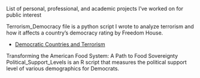 List of personal, professional, and academic projects I’ve worked on for public interest

Terrorism_Democracy file is a python script I wrote to analyze terrorism and how it affects a country’s democracy rating by Freedom House.

* [Democratic Countries and Terrorism](https://jinwoo0114.github.io/Projects/terrorism.html)

Transforming the American Food System: A Path to Food Sovereignty
Political_Support_Levels is an R script that measures the political support level of various demographics for Democrats.

